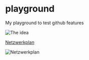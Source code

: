 # playground
My playground to test github features

![The idea](http://www.plantuml.com/plantuml/proxy?cache=no&src=https://raw.githubusercontent.com/8biz/playground/main/Idea.puml)

[Netzwerkplan](//www.plantuml.com/plantuml/png/fPHHRzem4CVV-HHUjBUjq0IOLb6cqZ6fLSLQiQfeeWYP-00BnxOSXqoT-itsjYysnqgPQPns4m_4uUxo__qvBdUMQgnqbh366yfZbX50fpgJcAXsAnP98lWd9oEMInf3wnkeBQYqXQLaDCQQ2ZvFRUo5Oe8rNk0KwYk7i3M7gRJdd66fXNozJYhATI7Ou3cXU8L-DX2Y73IQfciieHypaP5PxobwT8IKo3Ie-Hep1WqJD-5Sg0soWRdvPZNGVfqDv9j5SKun8GhIj1yCBpxV13EJV7I5YekZ4mic5EeZ58o0q2ovLl6Qai3cTahXITGCFtniXitZu2ziwic7mNj488qLbKNl-y7O-aIJg_DxFfsCxsRM4KBs8it7AtDo_5pd9hpdfs-VzTL83iu7Jv89fjnlgg9cxCn7WyklHa1lyoRyW9cLT_zUerx4F9Da2js9gHeH7FcDX5uZruKFyn3LGhtWvGedShaKR0MOFm1TmJtVKemkXgFBVNuUeXf-vE67hpHXEg70WU_4ephnjaSy-dTngpx2MaET_QZIlj7WzlPByGCMW1EeRzwxsplazCgPGmkCwe2H5nWT36pN0TjUOFjWOASEsF42EmS3ktN0hXVO_N-W7PoM7VlTabifaKcqBdVR7iPkog1NMPwz_MVDOgjing4WAr3dB8EWgZi1hJV5cxdu_Kk99u2HwUsMKgzyAyipAZEYJCXd5jJcmRNG3xu3Oo8_6WFnyCUKhop_GN08d9UevyotSzzsxZlEVRTqyTWu0qwoXFq1)

![Netzwerkplan](//www.plantuml.com/plantuml/png/fPHHRzem4CVV-HHUjBUjq0IOLb6cqZ6fLSLQiQfeeWYP-00BnxOSXqoT-itsjYysnqgPQPns4m_4uUxo__qvBdUMQgnqbh366yfZbX50fpgJcAXsAnP98lWd9oEMInf3wnkeBQYqXQLaDCQQ2ZvFRUo5Oe8rNk0KwYk7i3M7gRJdd66fXNozJYhATI7Ou3cXU8L-DX2Y73IQfciieHypaP5PxobwT8IKo3Ie-Hep1WqJD-5Sg0soWRdvPZNGVfqDv9j5SKun8GhIj1yCBpxV13EJV7I5YekZ4mic5EeZ58o0q2ovLl6Qai3cTahXITGCFtniXitZu2ziwic7mNj488qLbKNl-y7O-aIJg_DxFfsCxsRM4KBs8it7AtDo_5pd9hpdfs-VzTL83iu7Jv89fjnlgg9cxCn7WyklHa1lyoRyW9cLT_zUerx4F9Da2js9gHeH7FcDX5uZruKFyn3LGhtWvGedShaKR0MOFm1TmJtVKemkXgFBVNuUeXf-vE67hpHXEg70WU_4ephnjaSy-dTngpx2MaET_QZIlj7WzlPByGCMW1EeRzwxsplazCgPGmkCwe2H5nWT36pN0TjUOFjWOASEsF42EmS3ktN0hXVO_N-W7PoM7VlTabifaKcqBdVR7iPkog1NMPwz_MVDOgjing4WAr3dB8EWgZi1hJV5cxdu_Kk99u2HwUsMKgzyAyipAZEYJCXd5jJcmRNG3xu3Oo8_6WFnyCUKhop_GN08d9UevyotSzzsxZlEVRTqyTWu0qwoXFq1)
